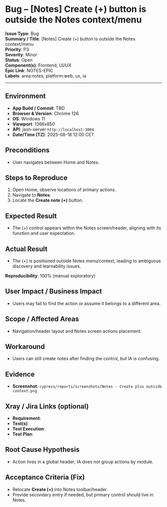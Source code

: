 # Bug – [Notes] Create (+) button is outside the Notes context/menu

**Issue Type**: Bug  
**Summary / Title**: [Notes] Create (+) button is outside the Notes context/menu  
**Priority**: P3  
**Severity**: Minor  
**Status**: Open  
**Component(s)**: Frontend, UI/UX  
**Epic Link**: NOTES-EPIC  
**Labels**: area:notes, platform:web, ux, ia

---

## Environment
- **App Build / Commit**: TBD
- **Browser & Version**: Chrome 126
- **OS**: Windows 11
- **Viewport**: 1366x850
- **API**: json-server `http://localhost:3004`
- **Date/Time (TZ)**: 2025-08-18 12:00 CET

## Preconditions
- User navigates between Home and Notes.

## Steps to Reproduce
1. Open Home, observe locations of primary actions.
2. Navigate to **Notes**.
3. Locate the **Create note (+)** button.

## Expected Result
- The (+) control appears within the Notes screen/header, aligning with its function and user expectation.

## Actual Result
- The (+) is positioned outside Notes menu/context, leading to ambiguous discovery and learnability issues.

**Reproducibility**: 100% (manual exploratory)

## User Impact / Business Impact
- Users may fail to find the action or assume it belongs to a different area.

## Scope / Affected Areas
- Navigation/header layout and Notes screen actions placement.

## Workaround
- Users can still create notes after finding the control, but IA is confusing.

## Evidence
- **Screenshot**: `cypress/reports/screenshots/Notes - Create plus outside context.png`

## Xray / Jira Links (optional)
- **Requirement**:  
- **Test(s)**:  
- **Test Execution**:  
- **Test Plan**:  

## Root Cause Hypothesis
- Action lives in a global header; IA does not group actions by module.

## Acceptance Criteria (Fix)
- Relocate **Create (+)** into Notes toolbar/header.
- Provide secondary entry if needed, but primary control should live in Notes.
